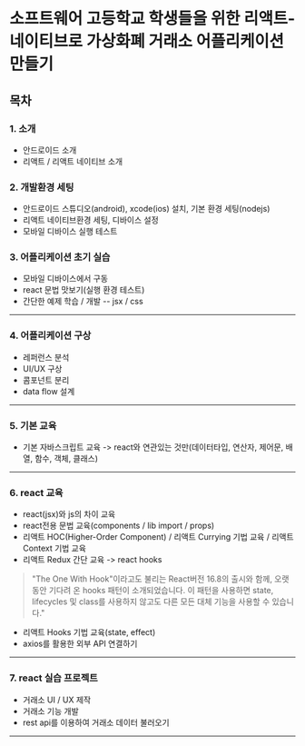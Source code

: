 # 소프트웨어 고등학교 학생들을 위한 리액트-네이티브로 가상화폐 거래소 어플리케이션 만들기

## 목차

### 1. 소개

- 안드로이드 소개
- 리액트 / 리액트 네이티브 소개

### 2. 개발환경 세팅

- 안드로이드 스튜디오(android), xcode(ios) 설치, 기본 환경 세팅(nodejs)
- 리액트 네이티브환경 세팅, 디바이스 설정
- 모바일 디바이스 실행 테스트

### 3. 어플리케이션 초기 실습

- 모바일 디바이스에서 구동
- react 문법 맛보기(실행 환경 테스트)
- 간단한 예제 학습 / 개발
-- jsx / css

***

### 4. 어플리케이션 구상

- 레퍼런스 분석
- UI/UX 구상
- 콤포넌트 분리
- data flow 설계

***

### 5. 기본 교육

- 기본 자바스크립트 교육 -> react와 연관있는 것만(데이터타입, 연산자, 제어문, 배열, 함수, 객체, 클래스)

***

### 6. react 교육

- react(jsx)와 js의 차이 교육
- react전용 문법 교육(components / lib import / props)
- 리액트 HOC(Higher-Order Component) / 리액트 Currying 기법 교육 / 리액트 Context 기법 교육
- 리액트 Redux 간단 교육 -> react hooks

> "The One With Hook"이라고도 불리는 React버전 16.8의 출시와 함께, 오랫동안 기다려 온 hooks 패턴이 소개되었습니다. 이 패턴을 사용하면 state, lifecycles 및 class를 사용하지 않고도 다른 모든 대체 기능을 사용할 수 있습니다."

- 리액트 Hooks 기법 교육(state, effect)
- axios를 활용한 외부 API 연결하기

***

### 7. react 실습 프로젝트

- 거래소 UI / UX 제작
- 거래소 기능 개발
- rest api를 이용하여 거래소 데이터 불러오기

***
